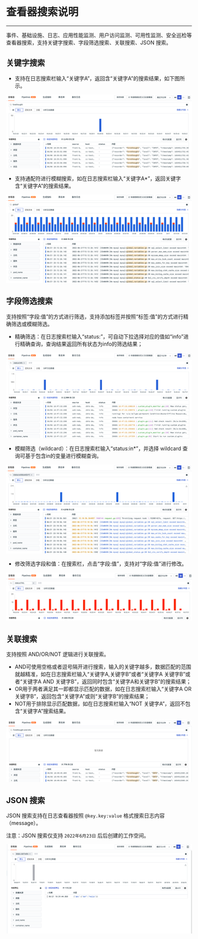 # 查看器搜索说明
---


事件、基础设施、日志、应用性能监测、用户访问监测、可用性监测、安全巡检等查看器搜索，支持关键字搜索、字段筛选搜索、关联搜索、JSON 搜索。

## 关键字搜索

- 支持在日志搜索栏输入“关键字A”，返回含“关键字A”的搜索结果，如下图所示。

![](img/13.search_1.png)



- 支持通配符进行模糊搜索，如在日志搜索栏输入“关键字A*”，返回关键字含“关键字A”的搜索结果。

![](img/8.search_2.png)

## 字段筛选搜索

支持按照“字段:值”的方式进行筛选，支持添加标签并按照“标签:值”的方式进行精确筛选或模糊筛选。

- 精确筛选：在日志搜索栏输入“status:”，可自动下拉选择对应的值如“info”进行精确查询，查询结果返回所有状态为info的筛选结果；

![](img/13.search_2.1.png)

- 模糊筛选（wildcard）：在日志搜索栏输入“status:in*”，并选择 wildcard 查询可基于包含in的变量进行模糊查询。

![](img/8.search_1.png)

- 修改筛选字段和值：在搜索栏，点击“字段:值”，支持对“字段:值”进行修改。

![](img/13.search_3.png)



## 关联搜索

支持按照 AND/OR/NOT 逻辑进行关联搜索。

- AND可使用空格或者逗号隔开进行搜索，输入的关键字越多，数据匹配的范围就越精准，如在日志搜索栏输入“关键字A,关键字B”或者“关键字A 关键字B”或者“关键字A AND 关键字B”，返回同时包含“关键字A和关键字B”的搜索结果；
- OR用于两者满足其一即都显示匹配的数据，如在日志搜索栏输入“关键字A OR 关键字B”，返回包含“关键字A”或则“关键字B”的搜索结果；
- NOT用于排除显示匹配数据，如在日志搜索栏输入“NOT 关键字A”，返回不包含“关键字A”搜索结果。

![](img/13.search_4.png)



## JSON 搜索

 JSON 搜索支持在日志查看器按照 `@key.key:value` 格式搜索日志内容（message）。

注意：JSON 搜索仅支持 `2022年6月23日` 后后创建的工作空间。

![](img/7.log_json.png)

